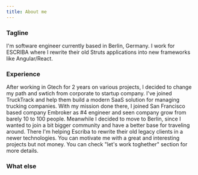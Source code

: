 ```yaml
---
title: About me
---
```


### Tagline
I'm software engineer currently based in Berlin, Germany. I work for ESCRIBA where I rewrite their old Struts applications into new frameworks like Angular/React.



### Experience
After working in Gtech for 2 years on various projects, I decided to change my path and swtich from corporate to startup company. I've joined TruckTrack and help them build a modern SaaS solution for managing trucking companies. With my mission done there, I joined San Francisco based company Embroker as #4 engineer and seen company grow from barely 10 to 100 people. Meanwhile I decided to move to Berlin, since I wanted to join a bit bigger community and have a better base for traveling around. There I'm helping Escriba to rewrite their old legacy clients in a newer technologies. You can motivate me with a great and interesting projects but not money. You can check "let's work toghether" section for more details.

### What else
